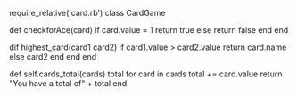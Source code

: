 require_relative('card.rb')
class CardGame


  def checkforAce(card)
    if card.value = 1
      return true
    else
      return false
    end
  end

  <!-- == -->

  dif highest_card(card1 card2)
  if card1.value > card2.value
    return card.name
  else
    card2
  end
end
end

<!-- Dif to Def, card2 to return card2.name?, -1 end -->

def self.cards_total(cards)
  total
  for card in cards
    total += card.value
    return "You have a total of" + total
  end

  <!-- Needs to be an array, total set to 0, an extra end to close the class -->
